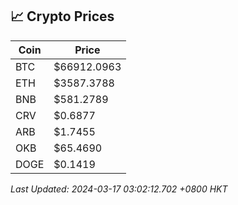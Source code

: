 ## 📈 Crypto Prices

| Coin | Price |
| ---- | ----- |
| BTC | $66912.0963 |
| ETH | $3587.3788 |
| BNB | $581.2789 |
| CRV | $0.6877 |
| ARB | $1.7455 |
| OKB | $65.4690 |
| DOGE | $0.1419 |

_Last Updated: 2024-03-17 03:02:12.702 +0800 HKT_